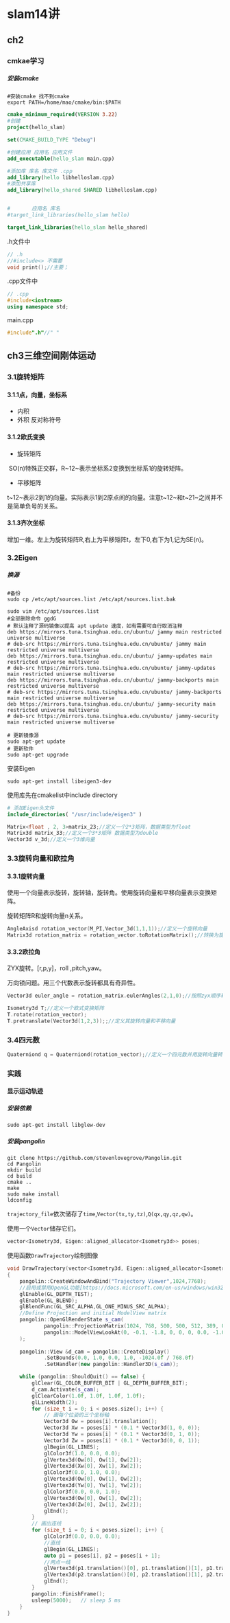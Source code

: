 # slam14讲

## ch2 

### cmkae学习

##### 安装cmake

```shell
#安装cmake 找不到cmake
export PATH=/home/mao/cmake/bin:$PATH
```



```cmake
cmake_minimum_required(VERSION 3.22)
#创建
project(hello_slam)

set(CMAKE_BUILD_TYPE "Debug")

#创建应用 应用名 应用文件
add_executable(hello_slam main.cpp)

#添加库 库名 库文件 .cpp
add_library(hello libhelloslam.cpp)
#添加共享库
add_library(hello_shared SHARED libhelloslam.cpp)


#       应用名 库名
#target_link_libraries(hello_slam hello)

target_link_libraries(hello_slam hello_shared)
```

.h文件中 

```c++
// .h
//#include<> 不需要
void print();//主要；
```

 .cpp文件中

```c++
// .cpp
#include<iostream>
using namespace std;
```

main.cpp

```c++
#include".h"//" "
```



## ch3三维空间刚体运动

### 3.1旋转矩阵

#### 3.1.1点，向量，坐标系

* 内积
* 外积 反对称符号

#### 3.1.2欧氏变换

* 旋转矩阵

​		SO(n)特殊正交群，R~12~表示坐标系2变换到坐标系1的旋转矩阵。

* 平移矩阵

​		t~12~表示2到1的向量。实际表示1到2原点间的向量。注意t~12~和t~21~之间并不是简单负号的关系。

#### 3.1.3齐次坐标

 增加一维。左上为旋转矩阵R,右上为平移矩阵t，左下0,右下为1,记为SE(n)。

### 3.2Eigen

##### 换源

```shell
#备份
sudo cp /etc/apt/sources.list /etc/apt/sources.list.bak

sudo vim /etc/apt/sources.list
#全部删除命令 ggdG
# 默认注释了源码镜像以提高 apt update 速度，如有需要可自行取消注释
deb https://mirrors.tuna.tsinghua.edu.cn/ubuntu/ jammy main restricted universe multiverse
# deb-src https://mirrors.tuna.tsinghua.edu.cn/ubuntu/ jammy main restricted universe multiverse
deb https://mirrors.tuna.tsinghua.edu.cn/ubuntu/ jammy-updates main restricted universe multiverse
# deb-src https://mirrors.tuna.tsinghua.edu.cn/ubuntu/ jammy-updates main restricted universe multiverse
deb https://mirrors.tuna.tsinghua.edu.cn/ubuntu/ jammy-backports main restricted universe multiverse
# deb-src https://mirrors.tuna.tsinghua.edu.cn/ubuntu/ jammy-backports main restricted universe multiverse
deb https://mirrors.tuna.tsinghua.edu.cn/ubuntu/ jammy-security main restricted universe multiverse
# deb-src https://mirrors.tuna.tsinghua.edu.cn/ubuntu/ jammy-security main restricted universe multiverse

# 更新镜像源
sudo apt-get update
# 更新软件
sudo apt-get upgrade  
```



安装Eigen

```shell
sudo apt-get install libeigen3-dev
```

使用库先在cmakelist中include directory

```cmake
# 添加Eigen头文件
include_directories( "/usr/include/eigen3" )
```

```c++
Matrix<float , 2, 3>matrix_23;//定义一个2*3矩阵，数据类型为float
Matrix3d matrix_33;//定义一个3*3矩阵 数据类型为double
Vector3d v_3d;//定义一个3维向量
```

### 3.3旋转向量和欧拉角

#### 3.3.1旋转向量

使用一个向量表示旋转，旋转轴，旋转角。使用旋转向量和平移向量表示变换矩阵。

旋转矩阵R和旋转向量n关系。

```c++
AngleAxisd rotation_vector(M_PI,Vector_3d(1,1,1));//定义一个旋转向量
Matrix3d rotation_matrix = rotation_vector.toRotationMatrix();//转换为旋转矩阵
```

#### 3.3.2欧拉角

ZYX旋转。[r,p,y]，roll ,pitch,yaw。

万向锁问题。用三个代数表示旋转都具有奇异性。

```c++
Vector3d euler_angle = rotation_matrix.eulerAngles(2,1,0);//按照zyx顺序转换为欧拉角

Isometry3d T;//定义一个欧式变换矩阵
T.rotate(rotation_vector);
T.pretranslate(Vector3d(1,2,3));;//定义其旋转向量和平移向量
```



### 3.4四元数

```c++
Quaterniond q = Quaterniond(rotation_vector);//定义一个四元数并用旋转向量转换
```



### 实践

#### 显示运动轨迹

##### 安装依赖

```shell
sudo apt-get install libglew-dev
```

##### 安装pangolin

```shell
git clone https://github.com/stevenlovegrove/Pangolin.git
cd Pangolin
mkdir build
cd build
cmake ..
make
sudo make install
ldconfig
```

`trajectory_file`依次储存了`time`,`Vector(tx,ty,tz)`,`Q(qx,qy,qz,qw)`。

使用一个`Vector`储存它们。

```c++
vector<Isometry3d, Eigen::aligned_allocator<Isometry3d>> poses;
```

使用函数`DrawTrajectory`绘制图像

```c++
void DrawTrajectory(vector<Isometry3d, Eigen::aligned_allocator<Isometry3d>> poses)
{
    pangolin::CreateWindowAndBind("Trajectory Viewer",1024,7768);
    //启用或禁用OpenGL功能[https://docs.microsoft.com/en-us/windows/win32/opengl/glenable],[https://docs.microsoft.com/zh-cn/windows/win32/opengl/glblendfunc]
    glEnable(GL_DEPTH_TEST);
    glEnable(GL_BLEND);
    glBlendFunc(GL_SRC_ALPHA,GL_ONE_MINUS_SRC_ALPHA);
	//Define Projection and initial ModelView matrix
    pangolin::OpenGlRenderState s_cam(
            pangolin::ProjectionMatrix(1024, 768, 500, 500, 512, 389, 0.1, 1000),
            pangolin::ModelViewLookAt(0, -0.1, -1.8, 0, 0, 0, 0.0, -1.0, 0.0)
    );
    
    pangolin::View &d_cam = pangolin::CreateDisplay()
            .SetBounds(0.0, 1.0, 0.0, 1.0, -1024.0f / 768.0f)
            .SetHandler(new pangolin::Handler3D(s_cam));

    while (pangolin::ShouldQuit() == false) {
        glClear(GL_COLOR_BUFFER_BIT | GL_DEPTH_BUFFER_BIT);
        d_cam.Activate(s_cam);
        glClearColor(1.0f, 1.0f, 1.0f, 1.0f);
        glLineWidth(2);
        for (size_t i = 0; i < poses.size(); i++) {
            // 画每个位姿的三个坐标轴
            Vector3d Ow = poses[i].translation();
            Vector3d Xw = poses[i] * (0.1 * Vector3d(1, 0, 0));
            Vector3d Yw = poses[i] * (0.1 * Vector3d(0, 1, 0));
            Vector3d Zw = poses[i] * (0.1 * Vector3d(0, 0, 1));
            glBegin(GL_LINES);
            glColor3f(1.0, 0.0, 0.0);
            glVertex3d(Ow[0], Ow[1], Ow[2]);
            glVertex3d(Xw[0], Xw[1], Xw[2]);
            glColor3f(0.0, 1.0, 0.0);
            glVertex3d(Ow[0], Ow[1], Ow[2]);
            glVertex3d(Yw[0], Yw[1], Yw[2]);
            glColor3f(0.0, 0.0, 1.0);
            glVertex3d(Ow[0], Ow[1], Ow[2]);
            glVertex3d(Zw[0], Zw[1], Zw[2]);
            glEnd();
        }
        // 画出连线
        for (size_t i = 0; i < poses.size(); i++) {
            glColor3f(0.0, 0.0, 0.0);
            //直线
            glBegin(GL_LINES);
            auto p1 = poses[i], p2 = poses[i + 1];
            //两点一线
            glVertex3d(p1.translation()[0], p1.translation()[1], p1.translation()[2]);
            glVertex3d(p2.translation()[0], p2.translation()[1], p2.translation()[2]);
            glEnd();
        }
        pangolin::FinishFrame();
        usleep(5000);   // sleep 5 ms
    }
}
```











